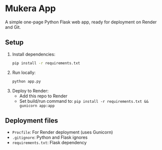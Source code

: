 # Mukera App

A simple one-page Python Flask web app, ready for deployment on Render and Git.

## Setup

1. Install dependencies:
   ```bash
   pip install -r requirements.txt
   ```
2. Run locally:
   ```bash
   python app.py
   ```
3. Deploy to Render:
   - Add this repo to Render
   - Set build/run command to: `pip install -r requirements.txt && gunicorn app:app`

## Deployment files
- `Procfile`: For Render deployment (uses Gunicorn)
- `.gitignore`: Python and Flask ignores
- `requirements.txt`: Flask dependency
